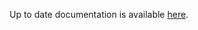 <!-- DO NOT EDIT THIS FILE MANUALLY  -->
<!-- Please read the https://github.com/linuxserver/docker-rdesktop/blob/alpine-icewm/.github/CONTRIBUTING.md -->

Up to date documentation is available [here](https://github.com/linuxserver/docker-rdesktop/blob/master/README.md).
